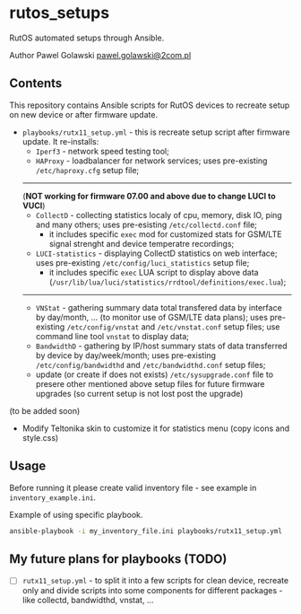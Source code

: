 # rutos_setups
RutOS automated setups through Ansible.

Author Pawel Golawski <pawel.golawski@2com.pl>

## Contents
This repository contains Ansible scripts for RutOS devices to recreate setup on new device or after firmware update.

* ```playbooks/rutx11_setup.yml``` - this is recreate setup script after firmware update. It re-installs:
  * ```Iperf3``` - network speed testing tool;
  * ```HAProxy``` - loadbalancer for network services; uses pre-existing ```/etc/haproxy.cfg``` setup file;
  ***
  (__NOT working for firmware 07.00 and above due to change LUCI to VUCI__)
  * ```CollectD``` - collecting statistics localy of cpu, memory, disk IO, ping and many others; uses pre-esisting ```/etc/collectd.conf``` file;
    * it includes specific ```exec``` mod for customized stats for GSM/LTE signal strenght and device temperatre recordings;
  * ```LUCI-statistics``` - displaying CollectD statistics on web interface; uses pre-existing ```/etc/config/luci_statistics``` setup file;
    * it includes specific ```exec``` LUA script to display above data (```/usr/lib/lua/luci/statistics/rrdtool/definitions/exec.lua```);
  ***
  * ```VNStat``` - gathering summary data total transfered data by interface by day/month, ... (to monitor use of GSM/LTE data plans); uses pre-existing ```/etc/config/vnstat``` and ```/etc/vnstat.conf``` setup files; use command line tool ```vnstat``` to display data;
  * ```BandwidthD``` - gathering by IP/host summary stats of data transferred by device by day/week/month; uses pre-existing ```/etc/config/bandwidthd``` and ```/etc/bandwidthd.conf``` setup files;
  * update (or create if does not exists) ```/etc/sysupgrade.conf``` file to presere other mentioned above setup files for future firmware upgrades (so current setup is not lost post the upgrade)

(to be added soon)
  * Modify Teltonika skin to customize it for statistics menu (copy icons and style.css)
## Usage
Before running it please create valid inventory file - see example in ```inventory_example.ini```.

Example of using specific playbook.

```bash
ansible-playbook -i my_inventory_file.ini playbooks/rutx11_setup.yml
```

## My future plans for playbooks (TODO)

- [ ] ```rutx11_setup.yml``` - to split it into a few scripts for clean device, recreate only and divide scripts into some components for different packages - like collectd, bandwidthd, vnstat, ...

[//]: # (None at the moment)